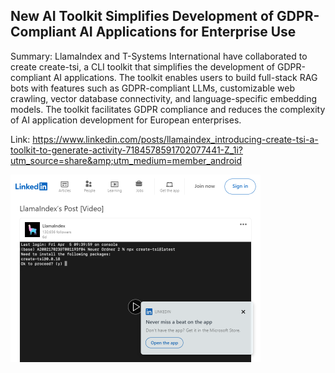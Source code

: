 ## New AI Toolkit Simplifies Development of GDPR-Compliant AI Applications for Enterprise Use
Summary: LlamaIndex and T-Systems International have collaborated to create create-tsi, a CLI toolkit that simplifies the development of GDPR-compliant AI applications. The toolkit enables users to build full-stack RAG bots with features such as GDPR-compliant LLMs, customizable web crawling, vector database connectivity, and language-specific embedding models. The toolkit facilitates GDPR compliance and reduces the complexity of AI application development for European enterprises.

Link: https://www.linkedin.com/posts/llamaindex_introducing-create-tsi-a-toolkit-to-generate-activity-7184578591702077441-Z_1i?utm_source=share&amp;utm_medium=member_android

<img src="/img/52fb3cc7-6dff-4c27-81b2-578fc87e7e76.png" width="400" />
<br/><br/>
